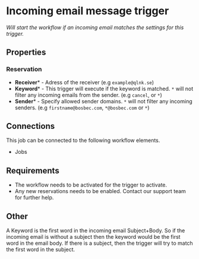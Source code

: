 # Incoming email message trigger #

_Will start the workflow if an incoming email matches the settings for this trigger._

## Properties

### Reservation

* **Receiver*** - Adress of the receiver (e.g `example@qlnk.se`)
* **Keyword*** - This trigger will execute if the keyword is matched. `*` will not filter any incoming emails from the sender. (e.g `cancel`, or `*`)
* **Sender*** - Specify allowed sender domains. `*` will not filter any incoming senders. (e.g `firstname@bosbec.com`, `*@bosbec.com` or `*`) 

## Connections

This job can be connected to the following workflow elements.

* Jobs

## Requirements

* The workflow needs to be activated for the trigger to activate.
* Any new reservations needs to be enabled. Contact our support team for further help.

## Other
 A Keyword is the first word in the incoming email Subject+Body. So if the incoming email is without a subject then the keyword would be the first word in the email body. If there is a subject, then the trigger will try to match the first word in the subject.
